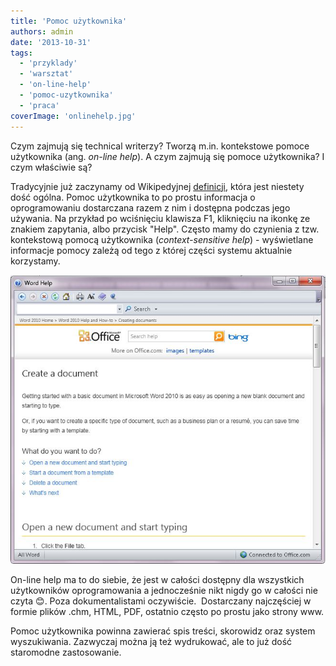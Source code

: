 ```yaml
---
title: 'Pomoc użytkownika'
authors: admin
date: '2013-10-31'
tags:
  - 'przyklady'
  - 'warsztat'
  - 'on-line-help'
  - 'pomoc-uzytkownika'
  - 'praca'
coverImage: 'onlinehelp.jpg'
---
```


Czym zajmują się technical writerzy? Tworzą m.in. kontekstowe pomoce użytkownika
(ang. _on-line help_). A czym zajmują się pomoce użytkownika? I czym właściwie
są?

<!--truncate-->

Tradycyjnie już zaczynamy od Wikipedyjnej
[definicji](http://en.wikipedia.org/wiki/Online_help), która jest niestety dość
ogólna. Pomoc użytkownika to po prostu informacja o oprogramowaniu dostarczana
razem z nim i dostępna podczas jego używania. Na przykład po wciśnięciu klawisza
F1, kliknięciu na ikonkę ze znakiem zapytania, albo przycisk "Help". Często mamy
do czynienia z tzw. kontekstową pomocą użytkownika (_context-sensitive help_) -
wyświetlane informacje pomocy zależą od tego z której części systemu aktualnie
korzystamy.

[![Wordhelp](images/Wordhelp.jpg)](http://techwriter.pl/wp-content/uploads/2013/10/Wordhelp.jpg)

On-line help ma to do siebie, że jest w całości dostępny dla wszystkich
użytkowników oprogramowania a jednocześnie nikt nigdy go w całości nie czyta 😊.
Poza dokumentalistami oczywiście.  Dostarczany najczęściej w formie plików .chm,
HTML, PDF, ostatnio często po prostu jako strony www.

Pomoc użytkownika powinna zawierać spis treści, skorowidz oraz system
wyszukiwania. Zazwyczaj można ją też wydrukować, ale to już dość staromodne
zastosowanie.
